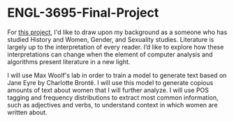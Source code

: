 # ENGL-3695-Final-Project
For [this project](/Jenifer_Gaitan_Final_Project.ipynb), I'd like to draw upon my background as a someone who has studied History and Women, Gender, and Sexuality studies. Literature is largely up to the interpretation of every reader. I’d like to explore how these interpretations can change when the element of computer analysis and algorithms present literature in a new light.

I will use Max Woolf's lab in order to train a model to generate text based on Jane Eyre by Charlotte Brontë. I will use this model to generate copious amounts of text about women that I will further analyze. I will use POS tagging and frequency distributions to extract most common information, such as adjectives and verbs, to understand context in which women are written about. 

